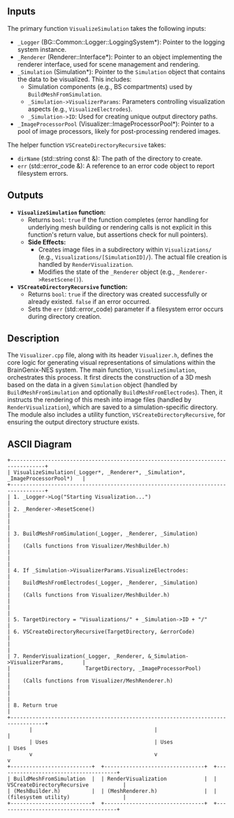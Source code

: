 ## Inputs

The primary function `VisualizeSimulation` takes the following inputs:
*   `_Logger` (BG::Common::Logger::LoggingSystem\*): Pointer to the logging system instance.
*   `_Renderer` (Renderer::Interface\*): Pointer to an object implementing the renderer interface, used for scene management and rendering.
*   `_Simulation` (Simulation\*): Pointer to the `Simulation` object that contains the data to be visualized. This includes:
    *   Simulation components (e.g., BS compartments) used by `BuildMeshFromSimulation`.
    *   `_Simulation->VisualizerParams`: Parameters controlling visualization aspects (e.g., `VisualizeElectrodes`).
    *   `_Simulation->ID`: Used for creating unique output directory paths.
*   `_ImageProcessorPool` (Visualizer::ImageProcessorPool\*): Pointer to a pool of image processors, likely for post-processing rendered images.

The helper function `VSCreateDirectoryRecursive` takes:
*   `dirName` (std::string const &): The path of the directory to create.
*   `err` (std::error_code &): A reference to an error code object to report filesystem errors.

## Outputs

*   **`VisualizeSimulation` function:**
    *   Returns `bool`: `true` if the function completes (error handling for underlying mesh building or rendering calls is not explicit in this function's return value, but assertions check for null pointers).
    *   **Side Effects:**
        *   Creates image files in a subdirectory within `Visualizations/` (e.g., `Visualizations/[SimulationID]/`). The actual file creation is handled by `RenderVisualization`.
        *   Modifies the state of the `_Renderer` object (e.g., `_Renderer->ResetScene()`).
*   **`VSCreateDirectoryRecursive` function:**
    *   Returns `bool`: `true` if the directory was created successfully or already existed. `false` if an error occurred.
    *   Sets the `err` (std::error_code) parameter if a filesystem error occurs during directory creation.

## Description

The `Visualizer.cpp` file, along with its header `Visualizer.h`, defines the core logic for generating visual representations of simulations within the BrainGenix-NES system. The main function, `VisualizeSimulation`, orchestrates this process. It first directs the construction of a 3D mesh based on the data in a given `Simulation` object (handled by `BuildMeshFromSimulation` and optionally `BuildMeshFromElectrodes`). Then, it instructs the rendering of this mesh into image files (handled by `RenderVisualization`), which are saved to a simulation-specific directory. The module also includes a utility function, `VSCreateDirectoryRecursive`, for ensuring the output directory structure exists.

## ASCII Diagram

```
+---------------------------------------------------------------------------------+
| VisualizeSimulation(_Logger*, _Renderer*, _Simulation*, _ImageProcessorPool*)   |
+---------------------------------------------------------------------------------+
| 1. _Logger->Log("Starting Visualization...")                                    |
| 2. _Renderer->ResetScene()                                                      |
|                                                                                 |
| 3. BuildMeshFromSimulation(_Logger, _Renderer, _Simulation)                     |
|    (Calls functions from Visualizer/MeshBuilder.h)                              |
|                                                                                 |
| 4. If _Simulation->VisualizerParams.VisualizeElectrodes:                        |
|    BuildMeshFromElectrodes(_Logger, _Renderer, _Simulation)                     |
|    (Calls functions from Visualizer/MeshBuilder.h)                              |
|                                                                                 |
| 5. TargetDirectory = "Visualizations/" + _Simulation->ID + "/"                  |
| 6. VSCreateDirectoryRecursive(TargetDirectory, &errorCode)                      |
|                                                                                 |
| 7. RenderVisualization(_Logger, _Renderer, &_Simulation->VisualizerParams,      |
|                        TargetDirectory, _ImageProcessorPool)                    |
|    (Calls functions from Visualizer/MeshRenderer.h)                             |
|                                                                                 |
| 8. Return true                                                                  |
+---------------------------------------------------------------------------------+
       |                                       |                                      |
       | Uses                                  | Uses                                 | Uses
       v                                       v                                      v
+--------------------------+  +--------------------------------+  +--------------------------------------+
| BuildMeshFromSimulation  |  | RenderVisualization            |  | VSCreateDirectoryRecursive           |
| (MeshBuilder.h)          |  | (MeshRenderer.h)               |  | (filesystem utility)                 |
+--------------------------+  +--------------------------------+  +--------------------------------------+

```
